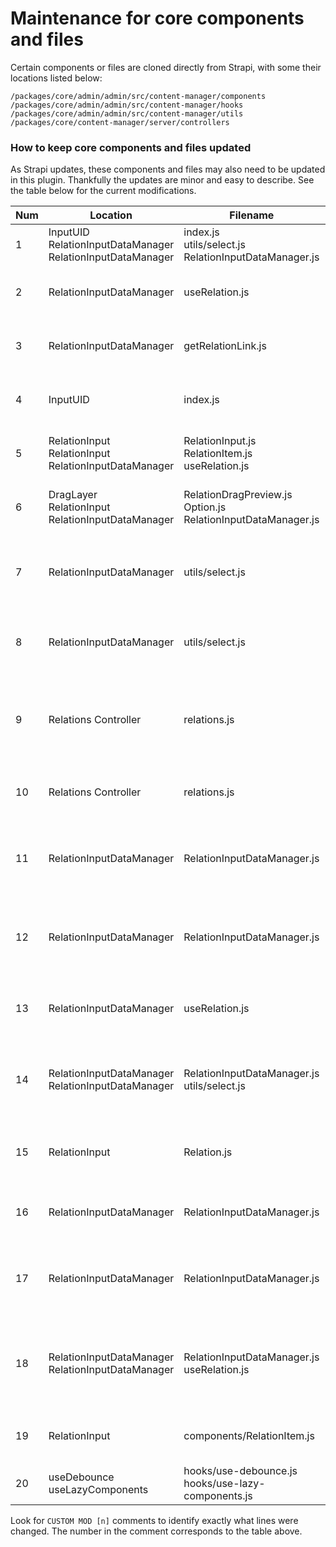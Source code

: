 # Maintenance for core components and files

Certain components or files are cloned directly from Strapi, with some their locations listed below:

```
/packages/core/admin/admin/src/content-manager/components
/packages/core/admin/admin/src/content-manager/hooks
/packages/core/admin/admin/src/content-manager/utils
/packages/core/content-manager/server/controllers
```

### How to keep core components and files updated

As Strapi updates, these components and files may also need to be updated in this plugin. Thankfully the updates are minor and easy to describe. See the table below for the current modifications.

| Num | Location | Filename | Description |
|-|-|-|-|
| 1 | InputUID<br>RelationInputDataManager<br>RelationInputDataManager | index.js<br>utils/select.js<br>RelationInputDataManager.js | The `useMenuData` hook will be used in place of `useCMEditViewDataManager`. |
| 2 | RelationInputDataManager | useRelation.js | The path to `axiosInstance` is updated to use the instance provided in the plugin. |
| 3 | RelationInputDataManager | getRelationLink.js | The `getRequestUrl` util will not be used. Instead, we use explicit paths for `/content-manager/` routes. |
| 4 | InputUID | index.js | The `createdAtName` var will be explicitly defined as `createdAt` instead of deriving from `layout` data. |
| 5 | RelationInput<br>RelationInput<br>RelationInputDataManager | RelationInput.js<br>RelationItem.js<br>useRelation.js | Certain hooks and utils were cloned and their import paths updated in components. |
| 6 | DragLayer<br>RelationInput<br>RelationInputDataManager | RelationDragPreview.js<br>Option.js<br>RelationInputDataManager.js | The `getTrad` util will not be used. Instead, we use explicit paths for `content-manager` translations. |
| 7 | RelationInputDataManager | utils/select.js | This plugin does not handle RBAC yet. Previous props from `useCMEditViewDataManager` are hard-coded in the plugin. |
| 8 | RelationInputDataManager | utils/select.js | The `slug` value from `useCMEditViewDataManager` is hard-coded to either `plugin::menus.menu` or `plugin::menus.menu-item`. |
| 9 | Relations Controller | relations.js | The `getService` util will not be used. Instead we explicitly use `content-manager` service or provide a custom `getService` function that points to the `content-manager` plugin. |
| 10 | Relations Controller | relations.js | RBAC is not currently supported with this plugin so permission checks are commented out. |
| 11 | RelationInputDataManager | RelationInputDataManager.js | Because menu items' fields are nested in the root menu `items` prop, we need extra handling for the field name vs field key. |
| 12 | RelationInputDataManager | RelationInputDataManager.js | Because menu items' fields are nested in the root menu `items` prop, we need extra handling for accessing values of relation fields. |
| 13 | RelationInputDataManager | useRelation.js | Because we are not using a reducer, we remove the `onLoadRelationsCallback` dependency from `useEffect`. |
| 14 | RelationInputDataManager<br>RelationInputDataManager | RelationInputDataManager.js<br>utils/select.js | Because menu items' fields are nested in the root menu `items` prop, we need extra handling when using the menu item `id` vs. the root menu `id`. |
| 15 | RelationInput | Relation.js | Remove the `size` condition from the relation select input because the menus UI is narrower than the content manager UI. |
| 16 | RelationInputDataManager | RelationInputDataManager.js | Manage the difference between creating a new menu vs. a new menu item. |
| 17 | RelationInputDataManager | RelationInputDataManager.js | To maintain proper dirty state for relation fields, we need to omit the `label` and `id` props that come from the `ReactSelect` component. |
| 18 | RelationInputDataManager<br>RelationInputDataManager | RelationInputDataManager.js<br>useRelation.js | Avoid re-fetching relation data as fields are toggled in the UI with `hasLoaded` var. Some cloned vars are also removed because of how this is already handled in the plugin. |
| 19 | RelationInput | components/RelationItem.js | This plugin has no need to work with different item types like dynamic zones or components. |
| 20 | useDebounce<br>useLazyComponents | hooks/use-debounce.js<br>hooks/use-lazy-components.js | These hooks were cloned from Strapi core. |

Look for `CUSTOM MOD [n]` comments to identify exactly what lines were changed. The number in the comment corresponds to the table above.
